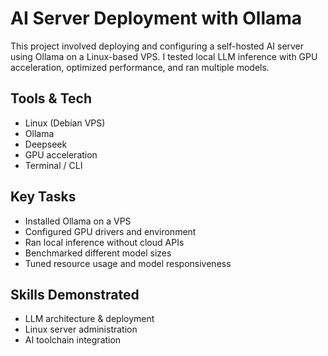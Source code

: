 # AI Server Deployment with Ollama

This project involved deploying and configuring a self-hosted AI server using Ollama on a Linux-based VPS. I tested local LLM inference with GPU acceleration, optimized performance, and ran multiple models.

## Tools & Tech
- Linux (Debian VPS)
- Ollama
- Deepseek
- GPU acceleration
- Terminal / CLI

## Key Tasks
- Installed Ollama on a VPS
- Configured GPU drivers and environment
- Ran local inference without cloud APIs
- Benchmarked different model sizes
- Tuned resource usage and model responsiveness

## Skills Demonstrated
- LLM architecture & deployment
- Linux server administration
- AI toolchain integration
